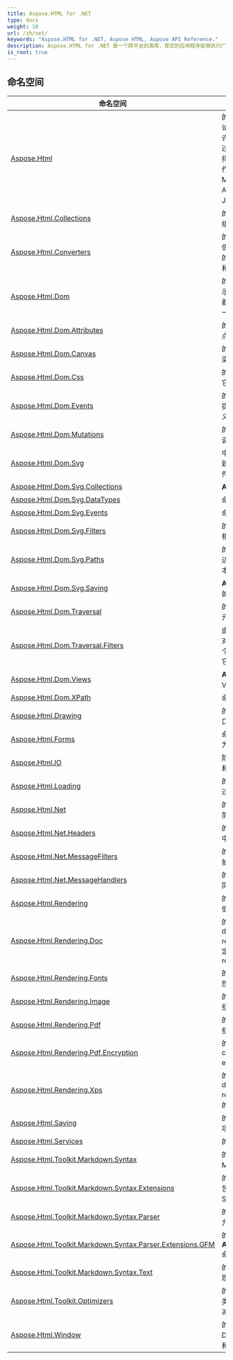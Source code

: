 ```yaml
---
title: Aspose.HTML for .NET
type: docs
weight: 10
url: /zh/net/
keywords: "Aspose.HTML for .NET, Aspose HTML, Aspose API Reference."
description: Aspose.HTML for .NET 是一个跨平台的类库，使您的应用程序能够执行广泛的 HTML 操作任务。
is_root: true
---
```

## 命名空间

| 命名空间 | 描述 |
| --- | --- |
| [Aspose.Html](./aspose.html/) | 的 **Aspose.html**命名空间包含用于 操作 HTML 文档的类和方法，无论是简单的还是复杂的，并且是动态的。  **Aspose.HTML**for .NET 允许开发人员插入、删除、 替换 HTML 节点、提取 CSS 样式信息、 通过遍历规范提供的 NodeIterator、 TreeWalker、 XPath 或 CSS 选择器查询在 HTML 文档中导航。它还提供允许 to 通过 JavaScript 操作 HTML DOM 的脚本。除了 HTML，此 API 还提供 加载 EPUB 和 MHTML 的功能。 Aspose API 以其 文件间格式转换功能而闻名，该 API 还提供 加载 HTML 文件并以 PDF、 XPS 和光栅图像格式（包括 JPEG、PNG、BMP 和 TIFF）呈现输出的功能。 |
| [Aspose.Html.Collections](./aspose.html.collections/) | 的 **Aspose.Html.集合**命名空间由表示、 存储和操作节点和元素的类组成。 |
| [Aspose.Html.Converters](./aspose.html.converters/) | 的 **Aspose.Html.转换器**命名空间的目标是轻松访问转换方法。它提供了对流行格式的广泛转换，例如 PDF、XPS、图像格式等。 更具体的转换（渲染、保存）用户案例由 well 在面向主题的命名空间中已知和记录的低级 API 函数提供。 |
| [Aspose.Html.Dom](./aspose.html.dom/) | 的 **Aspose.Html.Dom（文档对象模型）** namespace 提供 API， 表示任何 HTML、XML 或 SVG 文档并与之交互。 DOM 是加载到浏览器中的文档模型， 将文档表示为节点树，其中每个 node 表示文档的一部分（例如元素、文本字符串，或注释）。 |
| [Aspose.Html.Dom.Attributes](./aspose.html.dom.attributes/) | 的 **Aspose.Html.Dom.属性**命名空间包含 指定 或限定任何对象（节点、元素...）特征或行为的统一属性类。 |
| [Aspose.Html.Dom.Canvas](./aspose.html.dom.canvas/) | 的 **Aspose.Html.Dom.Canvas**命名空间提供 interfaces 用于 2D 渲染细节限定以及选项 for filling 和 Path2D class. |
| [Aspose.Html.Dom.Css](./aspose.html.dom.css/) | 的 **Aspose.Html.Dom.CSS**命名空间用于所有与CSS相关的操作。 它集中在CSS官方文档指定的CSS属性名称-值对 。 |
| [Aspose.Html.Dom.Events](./aspose.html.dom.events/) | 的 **Aspose.Html.Dom.事件**命名空间为 任何与 DOM 更新相关的事件提供对象。包括订阅 特定上下文信息observation 关联事件以及自定义事件构造. |
| [Aspose.Html.Dom.Mutations](./aspose.html.dom.mutations/) | 的 **Aspose.Html.Dom.Mutations**提供观察 DOM 突变和获取特定回调信息的机会。 |
| [Aspose.Html.Dom.Svg](./aspose.html.dom.svg/) | 中的所有类 **Aspose.Html.Dom.Svg 文件**命名空间基于 w3c SVG2 建议。使用此命名空间，您可以根据需要加载、 导航或渲染 SVG 文件。 |
| [Aspose.Html.Dom.Svg.Collections](./aspose.html.dom.svg.collections/) | **Aspose.Html.Dom.Svg.集合**提供对 特定通用集合的访问。 |
| [Aspose.Html.Dom.Svg.DataTypes](./aspose.html.dom.svg.datatypes/) | 命名空间提供对所有 SVG 特定数据类型的访问。 |
| [Aspose.Html.Dom.Svg.Events](./aspose.html.dom.svg.events/) | 命名空间由 类组成，用于基于事件的交互，如时间事件和缩放。 |
| [Aspose.Html.Dom.Svg.Filters](./aspose.html.dom.svg.filters/) | 的 **Aspose.Html.Dom.Svg.过滤器**命名空间包含SVG规范中滤镜效果相关的类和 接口。 |
| [Aspose.Html.Dom.Svg.Paths](./aspose.html.dom.svg.paths/) | 的 **Aspose.Html.Dom.Svg.路径**命名空间描述类 表示可以填充或描边的形状的轮廓。 路径也可以用作剪切路径，以描述动画， 或位置文本。 |
| [Aspose.Html.Dom.Svg.Saving](./aspose.html.dom.svg.saving/) | **Aspose.Html.Dom.Svg.保存**包含辅助角色类 to 指定保存过程。例如，保存选项和 文档保存的格式。 |
| [Aspose.Html.Dom.Traversal](./aspose.html.dom.traversal/) | 的 **Aspose.Html.Dom.遍历**命名空间包含 创建迭代器和树遍历器以在元素之间导航和 按文档顺序遍历节点及其子节点的方法。 |
| [Aspose.Html.Dom.Traversal.Filters](./aspose.html.dom.traversal.filters/) | 由节点过滤功能表示的命名空间。 过滤器是知道如何“过滤掉”节点的对象。 如果给节点迭代器或树遍历器一个节点过滤器， 它在返回下一个节点之前应用过滤器。 如果过滤器说接受节点，则遍历 logic 返回它；否则，遍历寻找下一个节点并且 假装被拒绝的节点不存在。 |
| [Aspose.Html.Dom.Views](./aspose.html.dom.views/) | **Aspose.Html.Dom.视图**命名空间根据 Document Object Model Views specification. 描述AbstractView和 DocumentView接口 |
| [Aspose.Html.Dom.XPath](./aspose.html.dom.xpath/) | 命名空间包含用于 浏览 XML 文档中的元素和属性的方法。 |
| [Aspose.Html.Drawing](./aspose.html.drawing/) | 的 **Aspose.Html.绘图**命名空间包含用于指定度量和单位的对象和 接口以及 绘图属性对象，如画笔、颜色和字体。 |
| [Aspose.Html.Forms](./aspose.html.forms/) | 命名空间提供对 众多对象（元素）的访问，这些对象（元素）负责 作为网页组件的表单内的用户交互。 |
| [Aspose.Html.IO](./aspose.html.io/) | 除了标准IO（输入输出）工具  **Aspose.HTML.IO**命名空间包含辅助类和接口。 |
| [Aspose.Html.Loading](./aspose.html.loading/) | 的 **Aspose.Html.Loading**命名空间包含 数据类，用于描述转换/合并过程中的特定加载选项 . |
| [Aspose.Html.Net](./aspose.html.net/) | 的 **Aspose.Html.Net 网站**命名空间由 类和接口提供，它们 负责帮助简化网络处理。 |
| [Aspose.Html.Net.Headers](./aspose.html.net.headers/) | 的 **Aspose.Html.Net.Headers**为 提供了一些数据类，用于描述网络中的标头内容。 |
| [Aspose.Html.Net.MessageFilters](./aspose.html.net.messagefilters/) | 的 **Aspose.Html.Net.MessageFilters**命名空间提供 实现消息过滤器抽象的类。 |
| [Aspose.Html.Net.MessageHandlers](./aspose.html.net.messagehandlers/) | 的 **Aspose.Html.Net.MessageHandlers**命名空间 is 由类提供 - 不同协议的消息处理程序。 |
| [Aspose.Html.Rendering](./aspose.html.rendering/) | 的 **Aspose.Html.Rendering**命名空间由 众多渲染器对象以及适当的 低级选项类组成，这些选项负责 将文档/文件渲染到IDevice实现中。 |
| [Aspose.Html.Rendering.Doc](./aspose.html.rendering.doc/) | 的 **Aspose.Html.Rendering.Doc** namespace provides specific device class as well as few rendering options classes responsible to rendering to a DOCX document. 命名空间提供了 特定的设备类以及一些 rendering options classes responsible for rendering to a DOCX document. |
| [Aspose.Html.Rendering.Fonts](./aspose.html.rendering.fonts/) | 的 **Aspose.Html.Rendering.Fonts**命名空间包含类和方法， 允许您控制字体匹配算法的某些部分。 |
| [Aspose.Html.Rendering.Image](./aspose.html.rendering.image/) | 的 **Aspose.Html.Rendering.Image**命名空间提供 特定设备类以及一些渲染选项 负责渲染为光栅格式的类：jpeg、png、bmp、gif、tiff. |
| [Aspose.Html.Rendering.Pdf](./aspose.html.rendering.pdf/) | 的 **Aspose.Html.Rendering.PDF**命名空间提供 特定的设备类以及一些渲染选项 classes 负责渲染到 pdf 文档. |
| [Aspose.Html.Rendering.Pdf.Encryption](./aspose.html.rendering.pdf.encryption/) | 的 **Aspose.Html.Rendering.Pdf.加密**namespace contains data classes describing pdf encryption details like password, encryption algorithm等. |
| [Aspose.Html.Rendering.Xps](./aspose.html.rendering.xps/) | 的 **Aspose.Html.Rendering.Xps**namespace provides specific device class as well as few rendering options classes responsible to rendering to a xps document. 命名空间提供了 特定的设备类以及一些渲染 选项类，负责渲染到 xps 文档。 |
| [Aspose.Html.Saving](./aspose.html.saving/) | 的 **Aspose.Html.保存**命名空间由 数据类提供，用于描述特定保存选项在 转换/保存过程. |
| [Aspose.Html.Services](./aspose.html.services/) | 的 **Aspose.Html.服务**命名空间包含 接口作为服务实现的协议。 |
| [Aspose.Html.Toolkit.Markdown.Syntax](./aspose.html.toolkit.markdown.syntax/) | 的 **Aspose.Html.Toolkit.Markdown.语法**命名空间包含用于处理 Markdown 文档的 语法树的对象和接口。 |
| [Aspose.Html.Toolkit.Markdown.Syntax.Extensions](./aspose.html.toolkit.markdown.syntax.extensions/) | 的 **Aspose.Html.Toolkit.Markdown.Syntax.Extensions**命名空间包含允许你处理 Markdown 格式的各种扩展的对象和方法，例如 ShortCode、FrontMatter 等 |
| [Aspose.Html.Toolkit.Markdown.Syntax.Parser](./aspose.html.toolkit.markdown.syntax.parser/) | 的 **Aspose.Html.Toolkit.Markdown.Syntax.Parser**命名空间包含允许您解析 降价文档的对象和方法。 |
| [Aspose.Html.Toolkit.Markdown.Syntax.Parser.Extensions.GFM](./aspose.html.toolkit.markdown.syntax.parser.extensions.gfm/) | 的 **Aspose.Html.Toolkit.Markdown.Syntax.Parser.Extensions.GFM**命名空间包含对象和接口 for GFM 语法扩展. |
| [Aspose.Html.Toolkit.Markdown.Syntax.Text](./aspose.html.toolkit.markdown.syntax.text/) | 的 **Aspose.Html.Toolkit.Markdown.语法.Text**命名空间包含用于处理 text sources. 的对象和接口 |
| [Aspose.Html.Toolkit.Optimizers](./aspose.html.toolkit.optimizers/) | 的 **Aspose.Html.Toolkit.优化器**命名空间包含用于优化 SVG 文档的类。优化过程涉及删除 未使用或不可见的元素及其属性、合并组以及减小路径段的大小。 |
| [Aspose.Html.Window](./aspose.html.window/) | 的 **Aspose.Html.窗口**命名空间与 for window 对象相关，它表示包含 DOM 文档的 window 。它包括与活动文档地址和浏览历史相关的类和接口 。 |


